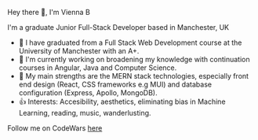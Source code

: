 Hey there 👋, I'm Vienna B

I'm a graduate Junior Full-Stack Developer based in Manchester, UK


* 🏢 I have graduated from a Full Stack Web Development course at the University of Manchester with an A+.
* 🔭 I'm currently working on broadening my knowledge with continuation courses in Angular, Java and Computer Science.
* 🌱 My main strengths are the MERN stack technologies, especially front end design (React, CSS frameworks e.g MUI) and database configuration (Express, Apollo, MongoDB).
* 👍 Interests: Accesibility, aesthetics, eliminating bias in Machine Learning, reading, music, wanderlusting. 

Follow me on CodeWars [here](https://www.codewars.com/users/ViennaBorowska "Vienna's Codewars Profile")

